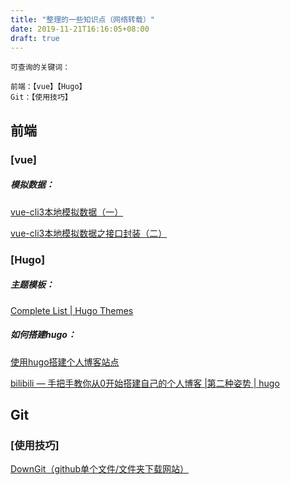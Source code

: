 ```yaml
---
title: "整理的一些知识点（网络转载）"
date: 2019-11-21T16:16:05+08:00
draft: true
---
```


```
可查询的关键词：

前端：【vue】【Hugo】
Git：【使用技巧】
```

## 前端

### [vue]

##### 模拟数据：

[vue-cli3本地模拟数据（一）]( https://www.jianshu.com/p/993383798f30 )

[vue-cli3本地模拟数据之接口封装（二）]( https://www.jianshu.com/p/98d58a2c12e0 )



### [Hugo]

##### 主题模板：

[Complete List | Hugo Themes]( https://themes.gohugo.io/ )

##### 如何搭建hugo：

[使用hugo搭建个人博客站点]( https://blog.coderzh.com/2015/08/29/hugo/ )

[bilibili  — 手把手教你从0开始搭建自己的个人博客 |第二种姿势 | hugo](https://www.bilibili.com/video/av51574688?t=466)



## Git

### [使用技巧]

[DownGit（github单个文件/文件夹下载网站）](https://minhaskamal.github.io/DownGit/#/home)

